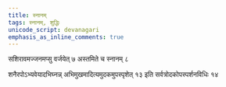 ```yaml
---
title: स्नानम्
tags: स्नानम्, शुद्धिः
unicode_script: devanagari
emphasis_as_inline_comments: true
---
```

सशिरावमज्जनमप्सु वर्जयेत् ७ अस्तमिते च स्नानम् ८ 

 शनैरपोऽभ्यवेयादभिघ्नन्न् अभिमुखमादित्यमुदकमुपस्पृशेत् १३ इति सर्वत्रोदकोपस्पर्शनविधिः १४ 